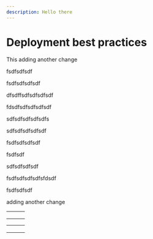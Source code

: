 ```yaml
---
description: Hello there
---
```


# Deployment best practices

This adding another change

fsdfsdfsdf

fsdfsdfsdfsdf

dfsdffsdfsdfsdfsdf

fdsdfsdfsdfsdfsdf

sdfsdfsdfsdfsdfs

sdfsdfsdfsdfsdf

fsdfsdfsdfsdf

fsdfsdf

sdfsdfsdfsdf

fsdfsdfsdfsdfsfdsdf

fsdfsdfsdf



adding another change&#x20;

|   |   |   |
| - | - | - |
|   |   |   |
|   |   |   |
|   |   |   |

|   |   |   |
| - | - | - |
|   |   |   |
|   |   |   |
|   |   |   |
